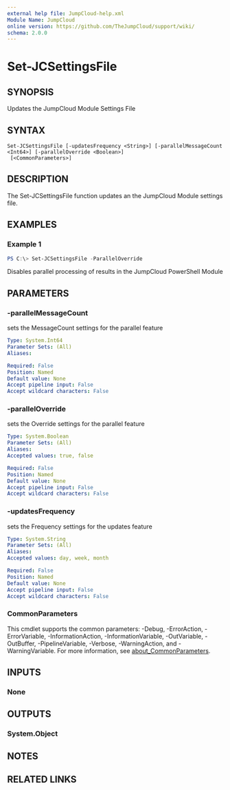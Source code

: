 ```yaml
---
external help file: JumpCloud-help.xml
Module Name: JumpCloud
online version: https://github.com/TheJumpCloud/support/wiki/
schema: 2.0.0
---
```


# Set-JCSettingsFile

## SYNOPSIS

Updates the JumpCloud Module Settings File

## SYNTAX

```
Set-JCSettingsFile [-updatesFrequency <String>] [-parallelMessageCount <Int64>] [-parallelOverride <Boolean>]
 [<CommonParameters>]
```

## DESCRIPTION

The Set-JCSettingsFile function updates an the JumpCloud Module settings file.

## EXAMPLES

### Example 1

```powershell
PS C:\> Set-JCSettingsFile -ParallelOverride
```

Disables parallel processing of results in the JumpCloud PowerShell Module

## PARAMETERS

### -parallelMessageCount
sets the MessageCount settings for the parallel feature

```yaml
Type: System.Int64
Parameter Sets: (All)
Aliases:

Required: False
Position: Named
Default value: None
Accept pipeline input: False
Accept wildcard characters: False
```

### -parallelOverride
sets the Override settings for the parallel feature

```yaml
Type: System.Boolean
Parameter Sets: (All)
Aliases:
Accepted values: true, false

Required: False
Position: Named
Default value: None
Accept pipeline input: False
Accept wildcard characters: False
```

### -updatesFrequency
sets the Frequency settings for the updates feature

```yaml
Type: System.String
Parameter Sets: (All)
Aliases:
Accepted values: day, week, month

Required: False
Position: Named
Default value: None
Accept pipeline input: False
Accept wildcard characters: False
```

### CommonParameters
This cmdlet supports the common parameters: -Debug, -ErrorAction, -ErrorVariable, -InformationAction, -InformationVariable, -OutVariable, -OutBuffer, -PipelineVariable, -Verbose, -WarningAction, and -WarningVariable. For more information, see [about_CommonParameters](http://go.microsoft.com/fwlink/?LinkID=113216).

## INPUTS

### None

## OUTPUTS

### System.Object
## NOTES

## RELATED LINKS
